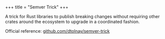 +++
title = "Semver Trick"
+++

A trick for Rust libraries to publish breaking changes without requiring other crates around the ecosystem to upgrade in a coordinated fashion.

Official reference: [github.com/dtolnay/semver-trick](https://github.com/dtolnay/semver-trick)
